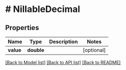 # # NillableDecimal

## Properties

Name | Type | Description | Notes
------------ | ------------- | ------------- | -------------
**value** | **double** |  | [optional]

[[Back to Model list]](../../README.md#models) [[Back to API list]](../../README.md#endpoints) [[Back to README]](../../README.md)
